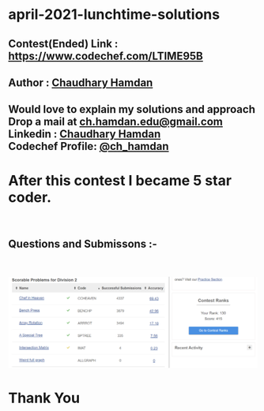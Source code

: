 # april-2021-lunchtime-solutions

<h2> Contest(Ended) Link : <a href = "https://www.codechef.com/LTIME95B">https://www.codechef.com/LTIME95B</a> </h2>

<h2> Author : <a href="https://chaudharyhamdan.me/">Chaudhary Hamdan</a></h2>

<h2> Would love to explain my solutions and approach <br>
Drop a mail at <a href="mailto:ch.hamdan.edu@gmail.com">ch.hamdan.edu@gmail.com</a> <br>
Linkedin : <a href="https://www.linkedin.com/in/chaudhary-hamdan-34ab5b1a6/">Chaudhary Hamdan </a><br>
Codechef Profile: <a href="https://www.codechef.com/users/ch_hamdan">@ch_hamdan</a>
</h2>
<h1>After this contest I became 5 star coder.</h1>
<br>
<h2> Questions and Submissons :- <h2><br>
<img src="https://github.com/hamdan-codes/april-2021-lunchtime-solutions/blob/main/Submissions.PNG?raw=true">
  
# Thank You
